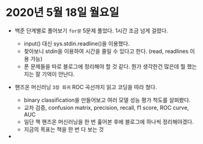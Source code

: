 # 2020년 5월 18일 월요일 
- 백준 단계별로 풀어보기 `for문` 5문제 풀었다. 1시간 조금 넘게 걸렸다.
	- input() 대신 sys.stdin.readline()을 이용했다. 
	- 찾아보니 stdin을 이용하여 시간을 줄일 수 있다고 한다. (read, readlines 이용 가능) 
	- 푼 문제들을 따로 블로그에 정리해야 할 것 같다. 뭔가 생각한건 많은데 뭘 했는지는 잘 기억이 안난다. 
	
- 핸즈온 머신러닝 `3장 회귀` ROC 곡선까지 읽고 코딩을 따라 쳤다. 
	- binary classification을 만들어보고 여러 모델 성능 평가 척도를 살펴봤다.
	- 교차 검증, confusion matrix, precision, recall, f1 score, ROC curve, AUC
	- 일단 책 핸즈온 머신러닝을 한 번 훑어본 후에 블로그에 하나씩 정리해야겠다. 
	- 지금의 목표는 책을 한 번 다 보는 것
	
- 
